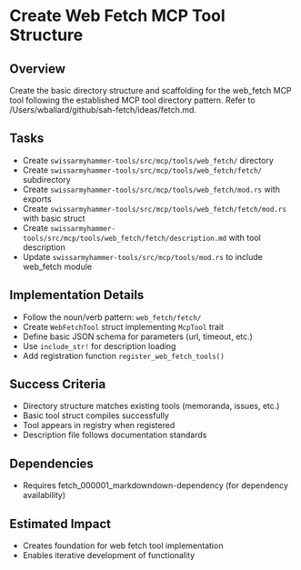 # Create Web Fetch MCP Tool Structure

## Overview
Create the basic directory structure and scaffolding for the web_fetch MCP tool following the established MCP tool directory pattern. Refer to /Users/wballard/github/sah-fetch/ideas/fetch.md.

## Tasks
- Create `swissarmyhammer-tools/src/mcp/tools/web_fetch/` directory
- Create `swissarmyhammer-tools/src/mcp/tools/web_fetch/fetch/` subdirectory
- Create `swissarmyhammer-tools/src/mcp/tools/web_fetch/mod.rs` with exports
- Create `swissarmyhammer-tools/src/mcp/tools/web_fetch/fetch/mod.rs` with basic struct
- Create `swissarmyhammer-tools/src/mcp/tools/web_fetch/fetch/description.md` with tool description
- Update `swissarmyhammer-tools/src/mcp/tools/mod.rs` to include web_fetch module

## Implementation Details
- Follow the noun/verb pattern: `web_fetch/fetch/`
- Create `WebFetchTool` struct implementing `McpTool` trait
- Define basic JSON schema for parameters (url, timeout, etc.)
- Use `include_str!` for description loading
- Add registration function `register_web_fetch_tools()`

## Success Criteria
- Directory structure matches existing tools (memoranda, issues, etc.)
- Basic tool struct compiles successfully
- Tool appears in registry when registered
- Description file follows documentation standards

## Dependencies
- Requires fetch_000001_markdowndown-dependency (for dependency availability)

## Estimated Impact
- Creates foundation for web fetch tool implementation
- Enables iterative development of functionality